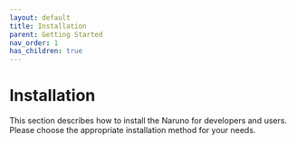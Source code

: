 ```yaml
---
layout: default
title: Installation
parent: Getting Started
nav_order: 1
has_children: true
---
```


# Installation

This section describes how to install the Naruno for developers and users. Please choose the appropriate installation method for your needs.